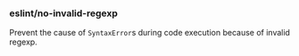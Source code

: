 ### eslint/no-invalid-regexp

Prevent the cause of `SyntaxError`s during code execution because of invalid regexp.
